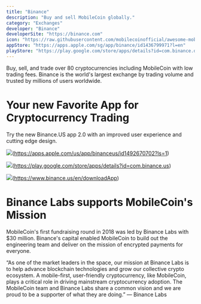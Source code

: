 ```yaml
---
title: "Binance"
description: "Buy and sell MobileCoin globally."
category: "Exchanges"
developer: "Binance"
developerSite: "https://binance.com"
icon: "https://raw.githubusercontent.com/mobilecoinofficial/awesome-mobilecoin/main/directory/images/binance.webp"
appStore: "https://apps.apple.com/sg/app/binance/id1436799971?l=en"
playStore: "https://play.google.com/store/apps/details?id=com.binance.dev&hl=en&gl=US"
---
```

Buy, sell, and trade over 80 cryptocurrencies including MobileCoin with low trading fees. Binance is the world's largest exchange by trading volume and trusted by millions of users worldwide. 

Your new Favorite App for Cryptocurrency Trading
================================================

Try the new Binance.US app 2.0 with an improved user experience and cutting edge design.

![](https://static.binance.us/static/images/us/common/btn_appstore_white.svg)(https://apps.apple.com/us/app/binanceus/id1492670702?ls=1)

![](https://static.binance.us/static/images/us/common/btn_playstore_white.svg)(https://play.google.com/store/apps/details?id=com.binance.us)

![](https://static.binance.us/static/images/us/next/download_app/img_keyvisual-MASK.png)(https://www.binance.us/en/downloadApp)

Binance Labs supports MobileCoin's Mission
================================================
MobileCoin's first fundraising round in 2018 was led by Binance Labs with $30 million. Binance's capital enabled MobileCoin to build out the engineering team and deliver on the mission of encrypted payments for everyone.

“As one of the market leaders in the space, our mission at Binance Labs is to help advance blockchain technologies and grow our collective crypto ecosystem. A mobile-first, user-friendly cryptocurrency, like MobileCoin, plays a critical role in driving mainstream cryptocurrency adoption. The MobileCoin team and Binance Labs share a common vision and we are proud to be a supporter of what they are doing.” — Binance Labs
